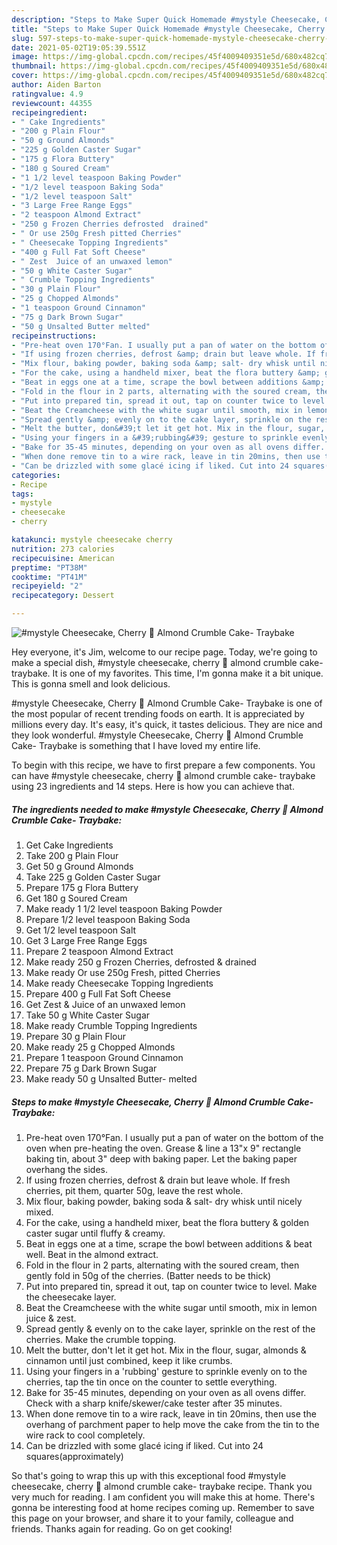 ```yaml
---
description: "Steps to Make Super Quick Homemade #mystyle Cheesecake, Cherry 🍒 Almond Crumble Cake- Traybake"
title: "Steps to Make Super Quick Homemade #mystyle Cheesecake, Cherry 🍒 Almond Crumble Cake- Traybake"
slug: 597-steps-to-make-super-quick-homemade-mystyle-cheesecake-cherry-almond-crumble-cake-traybake
date: 2021-05-02T19:05:39.551Z
image: https://img-global.cpcdn.com/recipes/45f4009409351e5d/680x482cq70/mystyle-cheesecake-cherry-almond-crumble-cake-traybake-recipe-main-photo.jpg
thumbnail: https://img-global.cpcdn.com/recipes/45f4009409351e5d/680x482cq70/mystyle-cheesecake-cherry-almond-crumble-cake-traybake-recipe-main-photo.jpg
cover: https://img-global.cpcdn.com/recipes/45f4009409351e5d/680x482cq70/mystyle-cheesecake-cherry-almond-crumble-cake-traybake-recipe-main-photo.jpg
author: Aiden Barton
ratingvalue: 4.9
reviewcount: 44355
recipeingredient:
- " Cake Ingredients"
- "200 g Plain Flour"
- "50 g Ground Almonds"
- "225 g Golden Caster Sugar"
- "175 g Flora Buttery"
- "180 g Soured Cream"
- "1 1/2 level teaspoon Baking Powder"
- "1/2 level teaspoon Baking Soda"
- "1/2 level teaspoon Salt"
- "3 Large Free Range Eggs"
- "2 teaspoon Almond Extract"
- "250 g Frozen Cherries defrosted  drained"
- " Or use 250g Fresh pitted Cherries"
- " Cheesecake Topping Ingredients"
- "400 g Full Fat Soft Cheese"
- " Zest  Juice of an unwaxed lemon"
- "50 g White Caster Sugar"
- " Crumble Topping Ingredients"
- "30 g Plain Flour"
- "25 g Chopped Almonds"
- "1 teaspoon Ground Cinnamon"
- "75 g Dark Brown Sugar"
- "50 g Unsalted Butter melted"
recipeinstructions:
- "Pre-heat oven 170°Fan. I usually put a pan of water on the bottom of the oven when pre-heating the oven. Grease &amp; line a 13&#34;x 9&#34; rectangle baking tin, about 3&#34; deep with baking paper. Let the baking paper overhang the sides."
- "If using frozen cherries, defrost &amp; drain but leave whole. If fresh cherries, pit them, quarter 50g, leave the rest whole."
- "Mix flour, baking powder, baking soda &amp; salt- dry whisk until nicely mixed."
- "For the cake, using a handheld mixer, beat the flora buttery &amp; golden caster sugar until fluffy &amp; creamy."
- "Beat in eggs one at a time, scrape the bowl between additions &amp; beat well. Beat in the almond extract."
- "Fold in the flour in 2 parts, alternating with the soured cream, then gently fold in 50g of the cherries. (Batter needs to be thick)"
- "Put into prepared tin, spread it out, tap on counter twice to level. Make the cheesecake layer."
- "Beat the Creamcheese with the white sugar until smooth, mix in lemon juice &amp; zest."
- "Spread gently &amp; evenly on to the cake layer, sprinkle on the rest of the cherries. Make the crumble topping."
- "Melt the butter, don&#39;t let it get hot. Mix in the flour, sugar, almonds &amp; cinnamon until just combined, keep it like crumbs."
- "Using your fingers in a &#39;rubbing&#39; gesture to sprinkle evenly on to the cherries, tap the tin once on the counter to settle everything."
- "Bake for 35-45 minutes, depending on your oven as all ovens differ. Check with a sharp knife/skewer/cake tester after 35 minutes."
- "When done remove tin to a wire rack, leave in tin 20mins, then use the overhang of parchment paper to help move the cake from the tin to the wire rack to cool completely."
- "Can be drizzled with some glacé icing if liked. Cut into 24 squares(approximately)"
categories:
- Recipe
tags:
- mystyle
- cheesecake
- cherry

katakunci: mystyle cheesecake cherry 
nutrition: 273 calories
recipecuisine: American
preptime: "PT38M"
cooktime: "PT41M"
recipeyield: "2"
recipecategory: Dessert

---
```



![#mystyle Cheesecake, Cherry 🍒 Almond Crumble Cake- Traybake](https://img-global.cpcdn.com/recipes/45f4009409351e5d/680x482cq70/mystyle-cheesecake-cherry-almond-crumble-cake-traybake-recipe-main-photo.jpg)

Hey everyone, it's Jim, welcome to our recipe page. Today, we're going to make a special dish, #mystyle cheesecake, cherry 🍒 almond crumble cake- traybake. It is one of my favorites. This time, I'm gonna make it a bit unique. This is gonna smell and look delicious.



#mystyle Cheesecake, Cherry 🍒 Almond Crumble Cake- Traybake is one of the most popular of recent trending foods on earth. It is appreciated by millions every day. It's easy, it's quick, it tastes delicious. They are nice and they look wonderful. #mystyle Cheesecake, Cherry 🍒 Almond Crumble Cake- Traybake is something that I have loved my entire life.


To begin with this recipe, we have to first prepare a few components. You can have #mystyle cheesecake, cherry 🍒 almond crumble cake- traybake using 23 ingredients and 14 steps. Here is how you can achieve that.

<!--inarticleads1-->

##### The ingredients needed to make #mystyle Cheesecake, Cherry 🍒 Almond Crumble Cake- Traybake:

1. Get  Cake Ingredients
1. Take 200 g Plain Flour
1. Get 50 g Ground Almonds
1. Take 225 g Golden Caster Sugar
1. Prepare 175 g Flora Buttery
1. Get 180 g Soured Cream
1. Make ready 1 1/2 level teaspoon Baking Powder
1. Prepare 1/2 level teaspoon Baking Soda
1. Get 1/2 level teaspoon Salt
1. Get 3 Large Free Range Eggs
1. Prepare 2 teaspoon Almond Extract
1. Make ready 250 g Frozen Cherries, defrosted &amp; drained
1. Make ready  Or use 250g Fresh, pitted Cherries
1. Make ready  Cheesecake Topping Ingredients
1. Prepare 400 g Full Fat Soft Cheese
1. Get  Zest &amp; Juice of an unwaxed lemon
1. Take 50 g White Caster Sugar
1. Make ready  Crumble Topping Ingredients
1. Prepare 30 g Plain Flour
1. Make ready 25 g Chopped Almonds
1. Prepare 1 teaspoon Ground Cinnamon
1. Prepare 75 g Dark Brown Sugar
1. Make ready 50 g Unsalted Butter- melted




<!--inarticleads2-->

##### Steps to make #mystyle Cheesecake, Cherry 🍒 Almond Crumble Cake- Traybake:

1. Pre-heat oven 170°Fan. I usually put a pan of water on the bottom of the oven when pre-heating the oven. Grease &amp; line a 13&#34;x 9&#34; rectangle baking tin, about 3&#34; deep with baking paper. Let the baking paper overhang the sides.
1. If using frozen cherries, defrost &amp; drain but leave whole. If fresh cherries, pit them, quarter 50g, leave the rest whole.
1. Mix flour, baking powder, baking soda &amp; salt- dry whisk until nicely mixed.
1. For the cake, using a handheld mixer, beat the flora buttery &amp; golden caster sugar until fluffy &amp; creamy.
1. Beat in eggs one at a time, scrape the bowl between additions &amp; beat well. Beat in the almond extract.
1. Fold in the flour in 2 parts, alternating with the soured cream, then gently fold in 50g of the cherries. (Batter needs to be thick)
1. Put into prepared tin, spread it out, tap on counter twice to level. Make the cheesecake layer.
1. Beat the Creamcheese with the white sugar until smooth, mix in lemon juice &amp; zest.
1. Spread gently &amp; evenly on to the cake layer, sprinkle on the rest of the cherries. Make the crumble topping.
1. Melt the butter, don&#39;t let it get hot. Mix in the flour, sugar, almonds &amp; cinnamon until just combined, keep it like crumbs.
1. Using your fingers in a &#39;rubbing&#39; gesture to sprinkle evenly on to the cherries, tap the tin once on the counter to settle everything.
1. Bake for 35-45 minutes, depending on your oven as all ovens differ. Check with a sharp knife/skewer/cake tester after 35 minutes.
1. When done remove tin to a wire rack, leave in tin 20mins, then use the overhang of parchment paper to help move the cake from the tin to the wire rack to cool completely.
1. Can be drizzled with some glacé icing if liked. Cut into 24 squares(approximately)




So that's going to wrap this up with this exceptional food #mystyle cheesecake, cherry 🍒 almond crumble cake- traybake recipe. Thank you very much for reading. I am confident you will make this at home. There's gonna be interesting food at home recipes coming up. Remember to save this page on your browser, and share it to your family, colleague and friends. Thanks again for reading. Go on get cooking!
